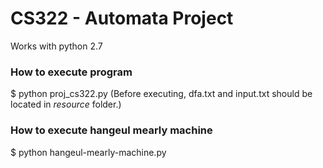 # CS322 - Automata Project

Works with python 2.7

### How to execute program
$ python proj_cs322.py
(Before executing, dfa.txt and input.txt should be located in *resource* folder.)

### How to execute **hangeul mearly machine**
$ python hangeul-mearly-machine.py


